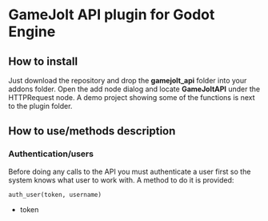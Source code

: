 # GameJolt API plugin for Godot Engine
## How to install
Just download the repository and drop the **gamejolt_api** folder into your addons folder. Open the add node dialog and locate **GameJoltAPI** under the HTTPRequest node. A demo project showing some of the functions is next to the plugin folder.

## How to use/methods description
### Authentication/users
Before doing any calls to the API you must authenticate a user first so the system knows what user to work with.
A method to do it is provided:

`auth_user(token, username)`
* token
